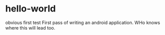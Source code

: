 # hello-world
obvious first test
First pass of writing an android application.
WHo knows where this will lead too. 
